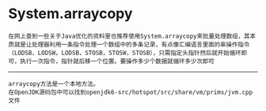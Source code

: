 # System.arraycopy
	在网上查到一些关于Java优化的资料里也推荐使用System.arraycopy来批量处理数组，其本质就是让处理器利用一条指令处理一个数组中的多条记录，有点像汇编语言里面的串操作指令（LODSB，LODSW，LODSB，STOSB，STOSW，STOSB），只需指定头指针然后就开始循环即可，执行一次指令，指针就后移一个位置。要操作多少个数据就循环多少次即可
---
    arraycopy方法是一个本地方法。
	在OpenJDK源码包中可以找到openjdk6-src/hotspot/src/share/vm/prims/jvm.cpp文件
